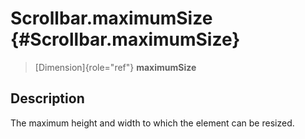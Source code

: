 Scrollbar.maximumSize {#Scrollbar.maximumSize}
=====================

> [Dimension]{role="ref"} **maximumSize**

Description
-----------

The maximum height and width to which the element can be resized.
